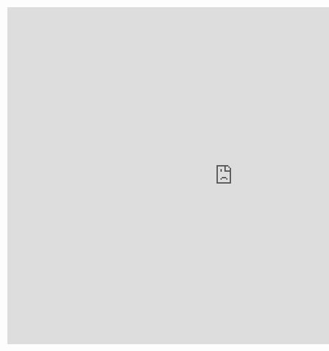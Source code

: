 <iframe width="1024" height="768" src="https://app.powerbigov.us/view?r=eyJrIjoiYTU0OTRjNjAtYjcyYS00MTcwLTk3ZDAtODYwYTEyODk1OWZlIiwidCI6ImVmNzM5MTQ4LWQ1YWEtNGVkYS1hNzk1LTQ4ZTY0NTgyM2Y2MyJ9" frameborder="0" allowFullScreen="true"></iframe>
